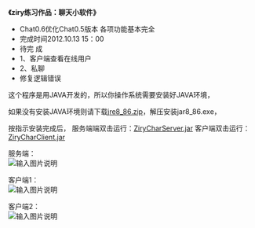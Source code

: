 **《ziry练习作品：聊天小软件》** 

 * Chat0.6优化Chat0.5版本 各项功能基本完全 
 * 完成时间2012.10.13 15：00 
 * 待完 成
 *  1、客户端查看在线用户
 *  2、私聊
 * 修复逻辑错误

这个程序是用JAVA开发的，所以你操作系统需要安装好JAVA环境，

如果没有安装JAVA环境则请下载[jre8_86.zip](http://pan.baidu.com/s/1eSLs1Ku)，解压安装jar8_86.exe，

按指示安装完成后，
服务端端双击运行：[ZiryCharServer.jar](https://raw.githubusercontent.com/ZiryLee/ZiryChar/master/jar/ZiryCharServer.jar)
客户端双击运行：[ZiryCharClient.jar](https://raw.githubusercontent.com/ZiryLee/ZiryChar/master/jar/ZiryCharClient.jar)

服务端：  
![输入图片说明](https://github.com/ZiryLee/ZiryChar/blob/master/img/server.png "在这里输入图片标题")

客户端1：  
![输入图片说明](https://github.com/ZiryLee/ZiryChar/blob/master/img/char1.png "在这里输入图片标题")

客户端2：  
![输入图片说明](https://github.com/ZiryLee/ZiryChar/blob/master/img/char2.png "在这里输入图片标题")
